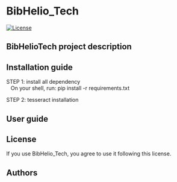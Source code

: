 # BibHelio_Tech

[![License](http://img.shields.io/:license-apache-blue.svg)](http://www.apache.org/licenses/LICENSE-2.0.html)

## BibHelioTech project description

## Installation guide
STEP 1: install all dependency<br />
&nbsp;&nbsp;&nbsp;On your shell, run: pip install -r requirements.txt

STEP 2: tesseract installation
    
    

## User guide

## License
If you use BibHelio_Tech, you agree to use it following this license.

## Authors